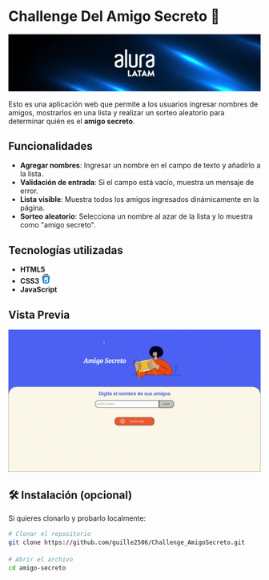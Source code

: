# Challenge Del Amigo Secreto 🎁

![App Screenshot](assets/AluraLatam.jpeg)

Esto es una aplicación web que permite a los usuarios ingresar nombres de amigos, mostrarlos en una lista 
y realizar un sorteo aleatorio para determinar quién es el **amigo secreto**.


##  Funcionalidades

- **Agregar nombres**: Ingresar un nombre en el campo de texto y añadirlo a la lista.
- **Validación de entrada**: Si el campo está vacío, muestra un mensaje de error.
- **Lista visible**: Muestra todos los amigos ingresados dinámicamente en la página.
- **Sorteo aleatorio**: Selecciona un nombre al azar de la lista y lo muestra como "amigo secreto".

##  Tecnologías utilizadas

- **HTML5** 
- **CSS3** <img src="assets/css.png" alt="CSS" width="20"/>
- **JavaScript** 

 
##  Vista Previa
![App Screenshot](assets/demostracion.gif)


## 🛠 Instalación (opcional)

Si quieres clonarlo y probarlo localmente:

```bash
# Clonar el repositorio
git clone https://github.com/guille2506/Challenge_AmigoSecreto.git

# Abrir el archivo
cd amigo-secreto
